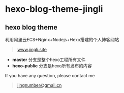 # hexo-blog-theme-jingli
hexo blog theme
---
利用阿里云ECS+Nginx+Nodejs+Hexo搭建的个人博客网站
> www.jingli.site
+ **master** 分支是整个hexo工程所有文件
+ **hexo-public** 分支是hexo所有发布的内容

If you have any question, please contact me
> jingnumber@gmail.cn
